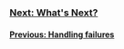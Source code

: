 


### [Next: What's Next?](learn/step_8_whats_next)
#### [Previous: Handling failures](learn/step_6_handling_failures)